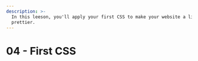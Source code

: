 ```yaml
---
description: >-
  In this leeson, you'll apply your first CSS to make your website a little
  prettier.
---
```


# 04 - First CSS

